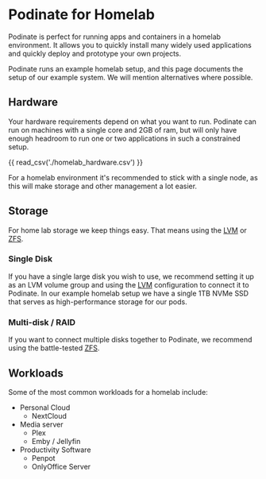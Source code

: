 # Podinate for Homelab
Podinate is perfect for running apps and containers in a homelab environment. It allows you to quickly install many widely used applications and quickly deploy and prototype your own projects. 

Podinate runs an example homelab setup, and this page documents the setup of our example system. We will mention alternatives where possible. 

## Hardware
Your hardware requirements depend on what you want to run. Podinate can run on machines with a single core and 2GB of ram, but will only have enough headroom to run one or two applications in such a constrained setup.

{{ read_csv('./homelab_hardware.csv') }}

For a homelab environment it's recommended to stick with a single node, as this will make storage and other management a lot easier. 

## Storage
For home lab storage we keep things easy. That means using the [LVM](../storage/LVM.md) or [ZFS](../storage/ZFS.md).

### Single Disk 
If you have a single large disk you wish to use, we recommend setting it up as an LVM volume group and using the [LVM](../storage/LVM.md) configuration to connect it to Podinate. In our example homelab setup we have a single 1TB NVMe SSD that serves as high-performance storage for our pods. 

### Multi-disk / RAID
If you want to connect multiple disks together to Podinate, we recommend using the battle-tested [ZFS](../storage/ZFS.md).

## Workloads
Some of the most common workloads for a homelab include:

- Personal Cloud
    - NextCloud
- Media server 
    - Plex
    - Emby / Jellyfin 
- Productivity Software
    - Penpot
    - OnlyOffice Server

## 